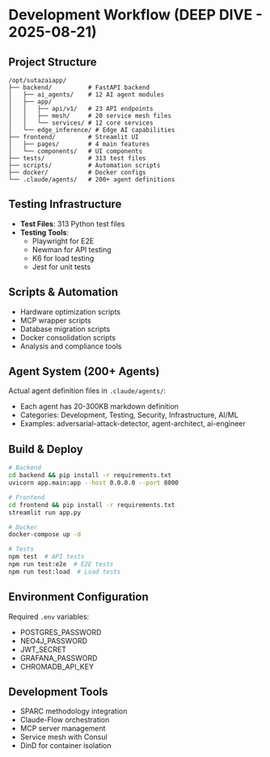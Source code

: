 # Development Workflow (DEEP DIVE - 2025-08-21)

## Project Structure
```
/opt/sutazaiapp/
├── backend/          # FastAPI backend
│   ├── ai_agents/    # 12 AI agent modules
│   ├── app/
│   │   ├── api/v1/   # 23 API endpoints
│   │   ├── mesh/     # 20 service mesh files
│   │   └── services/ # 12 core services
│   └── edge_inference/ # Edge AI capabilities
├── frontend/         # Streamlit UI
│   ├── pages/        # 4 main features
│   └── components/   # UI components
├── tests/            # 313 test files
├── scripts/          # Automation scripts
├── docker/           # Docker configs
└── .claude/agents/   # 200+ agent definitions
```

## Testing Infrastructure
- **Test Files**: 313 Python test files
- **Testing Tools**: 
  - Playwright for E2E
  - Newman for API testing
  - K6 for load testing
  - Jest for unit tests

## Scripts & Automation
- Hardware optimization scripts
- MCP wrapper scripts
- Database migration scripts
- Docker consolidation scripts
- Analysis and compliance tools

## Agent System (200+ Agents)
Actual agent definition files in `.claude/agents/`:
- Each agent has 20-300KB markdown definition
- Categories: Development, Testing, Security, Infrastructure, AI/ML
- Examples: adversarial-attack-detector, agent-architect, ai-engineer

## Build & Deploy
```bash
# Backend
cd backend && pip install -r requirements.txt
uvicorn app.main:app --host 0.0.0.0 --port 8000

# Frontend
cd frontend && pip install -r requirements.txt
streamlit run app.py

# Docker
docker-compose up -d

# Tests
npm test  # API tests
npm run test:e2e  # E2E tests
npm run test:load  # Load tests
```

## Environment Configuration
Required `.env` variables:
- POSTGRES_PASSWORD
- NEO4J_PASSWORD
- JWT_SECRET
- GRAFANA_PASSWORD
- CHROMADB_API_KEY

## Development Tools
- SPARC methodology integration
- Claude-Flow orchestration
- MCP server management
- Service mesh with Consul
- DinD for container isolation